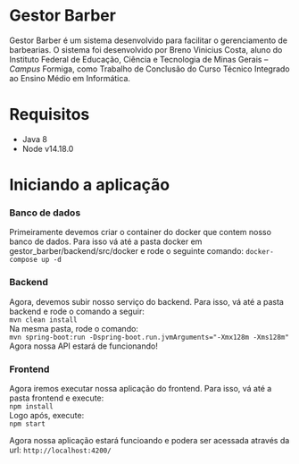 # Gestor Barber

Gestor Barber é um sistema desenvolvido para facilitar o gerenciamento de barbearias. 
O sistema foi desenvolvido por Breno Vinicius Costa, aluno do Instituto Federal de Educação, Ciência e Tecnologia de Minas Gerais – <i>Campus</i> Formiga, como Trabalho de Conclusão do Curso Técnico Integrado ao Ensino Médio em Informática.

# Requisitos
* Java 8
* Node v14.18.0 

# Iniciando a aplicação

### Banco de dados
Primeiramente devemos criar o container do docker que contem nosso banco de dados. 
Para isso vá até a pasta docker em gestor_barber/backend/src/docker e rode o seguinte comando:
`docker-compose up -d`

### Backend
Agora, devemos subir nosso serviço do backend. Para isso, vá até a pasta backend e rode o comando a seguir: <br>
`mvn clean install`<br>
Na mesma pasta, rode o comando:<br>
`mvn spring-boot:run -Dspring-boot.run.jvmArguments="-Xmx128m -Xms128m"`<br>
Agora nossa API estará de funcionando!

### Frontend
Agora iremos executar nossa aplicação do frontend. Para isso, vá até a pasta frontend e execute:<br>
`npm install`<br>
Logo após, execute:<br>
`npm start`

Agora nossa aplicação estará funcioando e podera ser acessada através da url: `http://localhost:4200/`